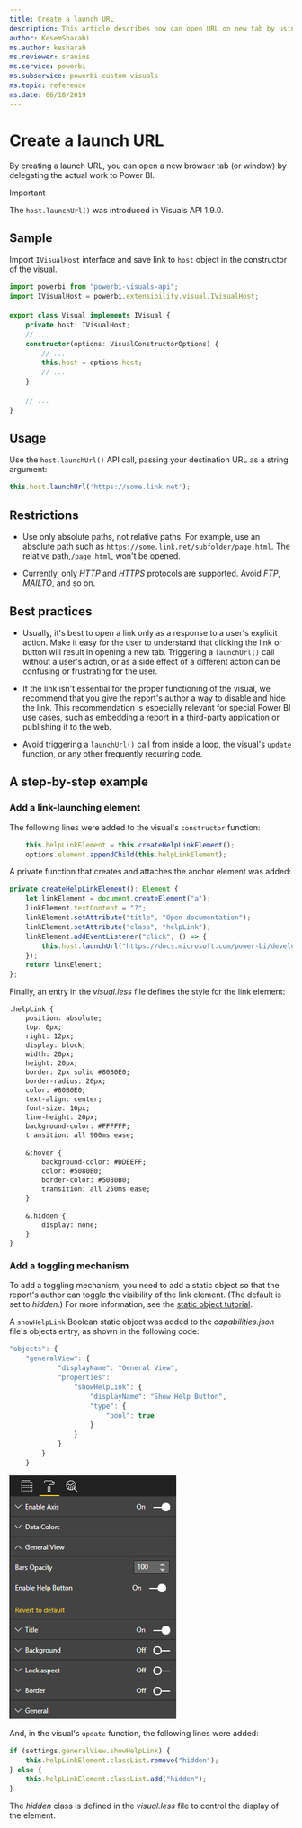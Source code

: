 ```yaml
---
title: Create a launch URL
description: This article describes how can open URL on new tab by using Power BI Visuals.
author: KesemSharabi
ms.author: kesharab
ms.reviewer: sranins
ms.service: powerbi
ms.subservice: powerbi-custom-visuals
ms.topic: reference
ms.date: 06/18/2019
---
```


# Create a launch URL

By creating a launch URL, you can open a new browser tab (or window) by delegating the actual work to Power BI.

> [!IMPORTANT]
> The `host.launchUrl()` was introduced in Visuals API 1.9.0.

## Sample

Import `IVisualHost` interface and save link to `host` object in the constructor of the visual.

```typescript
import powerbi from "powerbi-visuals-api";
import IVisualHost = powerbi.extensibility.visual.IVisualHost;

export class Visual implements IVisual {
    private host: IVisualHost;
    // ...
    constructor(options: VisualConstructorOptions) {
        // ...
        this.host = options.host;
        // ...
    }

    // ...
}
```

## Usage

Use the `host.launchUrl()` API call, passing your destination URL as a string argument:

```typescript
this.host.launchUrl('https://some.link.net');
```

## Restrictions

* Use only absolute paths, not relative paths. For example, use an absolute path such as `https://some.link.net/subfolder/page.html`. The relative path,`/page.html`, won't be opened.

* Currently, only *HTTP* and *HTTPS* protocols are supported. Avoid *FTP*, *MAILTO*, and so on.

## Best practices

* Usually, it's best to open a link only as a response to a user's explicit action. Make it easy for the user to understand that clicking the link or button will result in opening a new tab. Triggering a `launchUrl()` call without a user's action, or as a side effect of a different action can be confusing or frustrating for the user.

* If the link isn't essential for the proper functioning of the visual, we recommend that you give the report's author a way to disable and hide the link. This recommendation is especially relevant for special Power BI use cases, such as embedding a report in a third-party application or publishing it to the web.

* Avoid triggering a `launchUrl()` call from inside a loop, the visual's `update` function, or any other frequently recurring code.

## A step-by-step example

### Add a link-launching element

The following lines were added to the visual's `constructor` function:

```typescript
    this.helpLinkElement = this.createHelpLinkElement();
    options.element.appendChild(this.helpLinkElement);
```

A private function that creates and attaches the anchor element was added:

```typescript
private createHelpLinkElement(): Element {
    let linkElement = document.createElement("a");
    linkElement.textContent = "?";
    linkElement.setAttribute("title", "Open documentation");
    linkElement.setAttribute("class", "helpLink");
    linkElement.addEventListener("click", () => {
        this.host.launchUrl("https://docs.microsoft.com/power-bi/developer/visuals/custom-visual-develop-tutorial");
    });
    return linkElement;
};
```

Finally, an entry in the *visual.less* file defines the style for the link element:

```less
.helpLink {
    position: absolute;
    top: 0px;
    right: 12px;
    display: block;
    width: 20px;
    height: 20px;
    border: 2px solid #80B0E0;
    border-radius: 20px;
    color: #80B0E0;
    text-align: center;
    font-size: 16px;
    line-height: 20px;
    background-color: #FFFFFF;
    transition: all 900ms ease;

    &:hover {
        background-color: #DDEEFF;
        color: #5080B0;
        border-color: #5080B0;
        transition: all 250ms ease;
    }

    &.hidden {
        display: none;
    }
}
```

### Add a toggling mechanism

To add a toggling mechanism, you need to add a static object so that the report's author can toggle the visibility of the link element. (The default is set to *hidden*.) For more information, see the [static object tutorial](https://microsoft.github.io/PowerBI-visuals/docs/concepts/objects-and-properties).

A `showHelpLink` Boolean static object was added to the *capabilities.json* file's objects entry, as shown in the following code:

```typescript
"objects": {
    "generalView": {
            "displayName": "General View",
            "properties":
                "showHelpLink": {
                    "displayName": "Show Help Button",
                    "type": {
                        "bool": true
                    }
                }
            }
        }
    }
```

![Launch URL toggle](media/launch-url/launchurl-toggle.png)

And, in the visual's `update` function, the following lines were added:

```typescript
if (settings.generalView.showHelpLink) {
    this.helpLinkElement.classList.remove("hidden");
} else {
    this.helpLinkElement.classList.add("hidden");
}
```

The *hidden* class is defined in the *visual.less* file to control the display of the element.